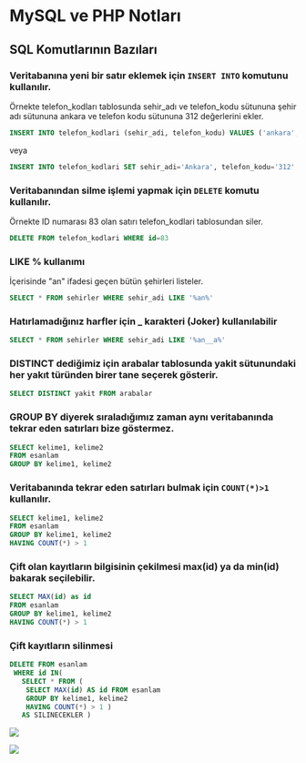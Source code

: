 # MySQL ve PHP Notları

## SQL Komutlarının Bazıları
### Veritabanına yeni bir satır eklemek için `INSERT INTO` komutunu kullanılır.
Örnekte telefon_kodları tablosunda sehir_adı ve telefon_kodu sütununa şehir adı sütununa ankara ve telefon kodu sütununa 312 değerlerini ekler.

```SQL
INSERT INTO telefon_kodlari (sehir_adi, telefon_kodu) VALUES ('ankara', '312')
```
veya
```SQL
INSERT INTO telefon_kodlari SET sehir_adi='Ankara', telefon_kodu='312'
```


### Veritabanından silme işlemi yapmak için `DELETE` komutu kullanılır.
Örnekte ID numarası 83 olan satırı telefon_kodlari tablosundan siler.
```SQL
DELETE FROM telefon_kodlari WHERE id=83
```

### LIKE % kullanımı
İçerisinde "an" ifadesi geçen bütün şehirleri listeler.
 ```SQL
 SELECT * FROM sehirler WHERE sehir_adi LIKE '%an%'
 ```

### Hatırlamadığınız harfler için _ karakteri (Joker) kullanılabilir
 ```SQL
 SELECT * FROM sehirler WHERE sehir_adi LIKE '%an__a%'
 ```

### DISTINCT dediğimiz için arabalar tablosunda yakit sütunundaki her yakıt türünden birer tane seçerek gösterir.

```SQL
SELECT DISTINCT yakit FROM arabalar
```

### GROUP BY diyerek sıraladığımız zaman aynı veritabanında tekrar eden satırları bize göstermez.
```SQL
SELECT kelime1, kelime2
FROM esanlam
GROUP BY kelime1, kelime2
```

### Veritabanında tekrar eden satırları bulmak için `COUNT(*)>1` kullanılır.
```SQL
SELECT kelime1, kelime2
FROM esanlam
GROUP BY kelime1, kelime2
HAVING COUNT(*) > 1
```

### Çift olan kayıtların bilgisinin çekilmesi max(id) ya da min(id) bakarak seçilebilir.
```SQL
SELECT MAX(id) as id
FROM esanlam
GROUP BY kelime1, kelime2
HAVING COUNT(*) > 1
```

### Çift kayıtların silinmesi
```SQL
DELETE FROM esanlam
 WHERE id IN(
   SELECT * FROM (
    SELECT MAX(id) AS id FROM esanlam
    GROUP BY kelime1, kelime2
    HAVING COUNT(*) > 1 )
   AS SILINECEKLER )
```

![](https://wizardzines.com/zines/sql/samples/from_hubaaee4376fc25a30df939bb116bd608b_463708_500x0_resize_box_2.png)

![](https://wizardzines.com/zines/sql/samples/null-surprises_hud873901b5af88e2351714d3d7b817101_466537_500x0_resize_box_2.png)


